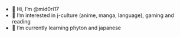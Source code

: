- 👋 Hi, I’m @mid0ri17
- 👀 I’m interested in j-culture (anime, manga, language), gaming and reading
- 🌱 I’m currently learning phyton and japanese

<!---
mid0ri17/mid0ri17 is a ✨ special ✨ repository because its `README.md` (this file) appears on your GitHub profile.
You can click the Preview link to take a look at your changes.
--->
